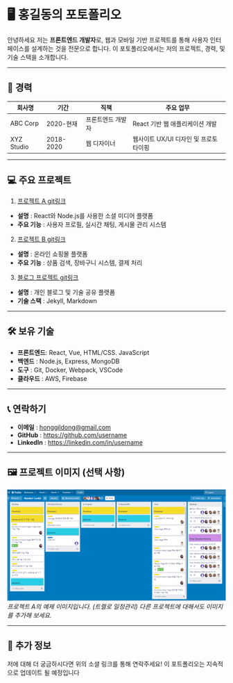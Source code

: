 # &#x1f5a5;&#xfe0f; 홍길동의 포토폴리오

안녕하세요 저는 **프론트엔드 개발자**로, 웹과 모바일 기반 프로젝트를 통해 사용자 인터페이스를 설계하는 것을 전문으로 합니다.
이 포토폴리오에서는 저의 프로젝트, 경력, 및 기술 스택을 소개합니다.

---

## &#x1f3e2; 경력

| 회사명     | 기간      | 직책              | 주요 업무                             |
| ---------- | --------- | ----------------- | ------------------------------------- |
| ABC Corp   | 2020-현재 | 프론트엔드 개발자 | React 기반 웹 애플리케이션 개발       |
| XYZ Studio | 2018-2020 | 웹 디자이너       | 웹사이트 UX/UI 디자인 및 프로토타이핑 |

---

## &#x1f4bb;&#xfe0f; 주요 프로젝트

1. [프로젝트 A git링크](https://naver.com)

- **설명** : React와 Node.js를 사용한 소셜 미디어 플랫폼
- **주요 기능** : 사용자 프로필, 실시간 채팅, 게시물 관리 시스템

2. [프로젝트 B git링크](http://naver.com)

- **설명** : 온라인 쇼핑몰 플랫폼
- **주요 기능** : 상품 검색, 장바구니 시스템, 결제 처리

3. [블로그 프로젝트 git링크](http://naver.com)

- **설명** : 개인 블로그 및 기술 공유 플랫폼
- **기술 스택** : Jekyll, Markdown

---

## &#x1f6e0; 보유 기술

- **프론트엔드**: React, Vue, HTML/CSS. JavaScript
- **백엔드** : Node.js, Express, MongoDB
- **도구** : Git, Docker, Webpack, VSCode
- **클라우드** : AWS, Firebase

---

## &#x1f4de; 연락하기

- **이메일** : <honggildong@gmail.com>
- **GitHub** : <https://github.com/username>
- **LinkedIn** : <https://linkedin.com/in/username>

---

## &#x1f5bc; 프로젝트 이미지 (선택 사항)

![Alt text](image.png)
_프로젝트 A의 예제 이미지입니다. (트렐로 일정관리) 다른 프로젝트에 대해서도 이미지를 추가해 보세요._

---

## &#x1f331; 추가 정보

저에 대해 더 궁금하시다면 위의 소셜 링크를 통해 연락주세요! 이 포트폴리오는 지속적으로 업데이트 될 예정입니다
